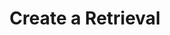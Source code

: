 ---
title: Create a Retrieval
excerpt: ''
deprecated: false
hidden: false
metadata:
  title: ''
  description: ''
  robots: index
next:
  description: ''
---